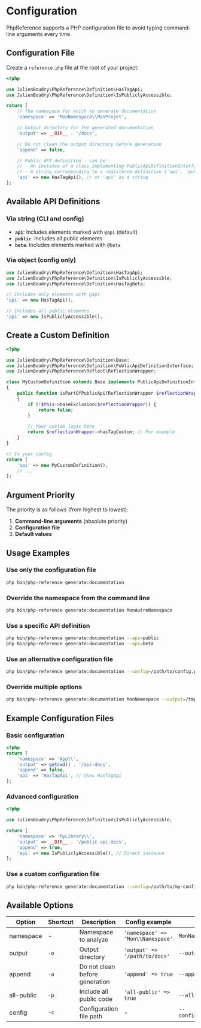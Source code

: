 # Configuration

PhpReference supports a PHP configuration file to avoid typing command-line arguments every time.

## Configuration File

Create a `reference.php` file at the root of your project:

```php
<?php

use JulienBoudry\PhpReference\Definition\HasTagApi;
use JulienBoudry\PhpReference\Definition\IsPubliclyAccessible;

return [
    // The namespace for which to generate documentation
    'namespace' => 'MonNamespace\\MonProjet',

    // Output directory for the generated documentation
    'output' => __DIR__ . '/docs',

    // Do not clean the output directory before generation
    'append' => false,

    // Public API definition - can be:
    // - An instance of a class implementing PublicApiDefinitionInterface
    // - A string corresponding to a registered definition ('api', 'public')
    'api' => new HasTagApi(), // or 'api' as a string
];
```

## Available API Definitions

### Via string (CLI and config)

- **`api`**: Includes elements marked with `@api` (default)
- **`public`**: Includes all public elements
- **`beta`**: Includes elements marked with `@beta`

### Via object (config only)

```php
use JulienBoudry\PhpReference\Definition\HasTagApi;
use JulienBoudry\PhpReference\Definition\IsPubliclyAccessible;
use JulienBoudry\PhpReference\Definition\HasTagBeta;

// Includes only elements with @api
'api' => new HasTagApi(),

// Includes all public elements
'api' => new IsPubliclyAccessible(),
```

## Create a Custom Definition

```php
<?php

use JulienBoudry\PhpReference\Definition\Base;
use JulienBoudry\PhpReference\Definition\PublicApiDefinitionInterface;
use JulienBoudry\PhpReference\Reflect\ReflectionWrapper;

class MyCustomDefinition extends Base implements PublicApiDefinitionInterface
{
    public function isPartOfPublicApi(ReflectionWrapper $reflectionWrapper): bool
    {
        if (!$this->baseExclusion($reflectionWrapper)) {
            return false;
        }

        // Your custom logic here
        return $reflectionWrapper->hasTagCustom; // For example
    }
}

// In your config
return [
    'api' => new MyCustomDefinition(),
    // ...
];
```

## Argument Priority

The priority is as follows (from highest to lowest):

1. **Command-line arguments** (absolute priority)
2. **Configuration file**
3. **Default values**

## Usage Examples

### Use only the configuration file
```bash
php bin/php-reference generate:documentation
```

### Override the namespace from the command line
```bash
php bin/php-reference generate:documentation MonAutreNamespace
```

### Use a specific API definition
```bash
php bin/php-reference generate:documentation --api=public
php bin/php-reference generate:documentation --api=beta
```

### Use an alternative configuration file
```bash
php bin/php-reference generate:documentation --config=/path/to/config.php
```

### Override multiple options
```bash
php bin/php-reference generate:documentation MonNamespace --output=/tmp/docs --append --api=public
```

## Example Configuration Files

### Basic configuration
```php
<?php
return [
    'namespace' => 'App\\',
    'output' => getcwd() . '/api-docs',
    'append' => false,
    'api' => 'HasTagApi', // Uses HasTagApi
];
```

### Advanced configuration
```php
<?php

use JulienBoudry\PhpReference\Definition\IsPubliclyAccessible;

return [
    'namespace' => 'MyLibrary\\',
    'output' => __DIR__ . '/public-api-docs',
    'append' => true,
    'api' => new IsPubliclyAccessible(), // Direct instance
];
```

### Use a custom configuration file
```bash
php bin/php-reference generate:documentation --config=/path/to/my-config.php
```

## Available Options

| Option | Shortcut | Description | Config example | CLI example |
|--------|----------|-------------|----------------|-------------|
| namespace | - | Namespace to analyze | `'namespace' => 'Mon\\Namespace'` | `MonNamespace` |
| output | `-o` | Output directory | `'output' => '/path/to/docs'` | `--output=/path/to/docs` |
| append | `-a` | Do not clean before generation | `'append' => true` | `--append` |
| all-public | `-p` | Include all public code | `'all-public' => true` | `--all-public` |
| config | `-c` | Configuration file path | - | `--config=/custom/path.php` |
